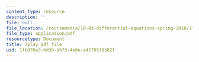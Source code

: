 ```yaml
---
content_type: resource
description: ''
file: null
file_location: /coursemedia/18-03-differential-equations-spring-2010/1fb878a36d36bb734e8ee41785f8302f_e3FfmXtkppM.pdf
file_type: application/pdf
resourcetype: Document
title: 3play pdf file
uid: 1fb878a3-6d36-bb73-4e8e-e41785f8302f
---
```

